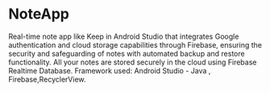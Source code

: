 # NoteApp
Real-time note app like Keep in Android Studio that integrates Google authentication and cloud storage
capabilities through Firebase, ensuring the security and safeguarding of notes with automated backup and restore
functionality. All your notes are stored securely in the cloud using Firebase Realtime Database.
Framework used: Android Studio - Java , Firebase,RecyclerView.
